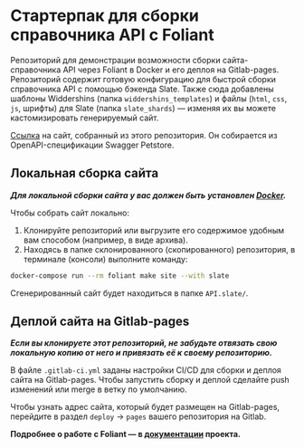 # Стартерпак для сборки справочника API с Foliant

Репозиторий для демонстрации возможности сборки сайта-справочника API через Foliant в Docker и его деплоя на Gitlab-pages.
Репозиторий содержит готовую конфигурацию для быстрой сборки справочника API с помощью бэкенда Slate. Также сюда добавлены шаблоны Widdershins (папка `widdershins_templates`) и файлы (`html`, `css`, `js`, шрифты) для Slate (папка `slate_shards`) — изменяя их вы можете кастомизировать генерируемый сайт.

[Ссылка](https://foliant-slate-starterpack-denmaloyreb-3e71c2e3b035c652b35456b60.gitlab.io/#swagger-petstore) на сайт, собранный из этого репозитория. Он собирается из OpenAPI-спецификации Swagger Petstore.

## Локальная сборка сайта

***Для локальной сборки сайта у вас должен быть установлен [Docker](https://docs.docker.com/engine/install/).***

Чтобы собрать сайт локально:

1. Клонируйте репозиторий или выгрузите его содержимое удобным вам способом (например, в виде архива).
2. Находясь в папке склонированного (скопированного) репозитория, в терминале (консоли) выполните команду:

```bash
docker-compose run --rm foliant make site --with slate
```

Сгенерированный сайт будет находиться в папке `API.slate/`.

## Деплой сайта на Gitlab-pages

***Если вы клонируете этот репозиторий, не забудьте отвязать свою локальную копию от него и привязать её к своему репозиторию.***

В файле `.gitlab-ci.yml` заданы настройки CI/CD для сборки и деплоя сайта на Gitlab-pages.
Чтобы запустить сборку и деплой сделайте push изменений или merge в ветку по умолчанию.

Чтобы узнать адрес сайта, который будет размещен на Gitlab-pages, перейдите в раздел `deploy` -> `pages` вашего репозитория на Gitlab.

**Подробнее о работе с Foliant — в [документации](https://foliant-docs.github.io/docs/) проекта.**
